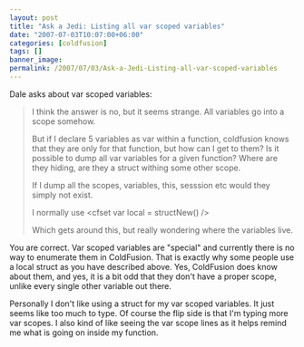 ```yaml
---
layout: post
title: "Ask a Jedi: Listing all var scoped variables"
date: "2007-07-03T10:07:00+06:00"
categories: [coldfusion]
tags: []
banner_image: 
permalink: /2007/07/03/Ask-a-Jedi-Listing-all-var-scoped-variables
---
```


Dale asks about var scoped variables:

<blockquote>
I think the answer is no, but it seems strange. All
variables go into a scope somehow.

But if I declare 5 variables as var within a function, coldfusion knows that they are only for that function, but how can I get to them? Is it possible to dump all var variables for a given function? Where are they hiding, are they a struct withing some other scope.

If I dump all the scopes, variables, this, sesssion etc would they simply not exist.

I normally use &lt;cfset var local = structNew() /&gt;

Which gets around this, but really wondering where the variables live.
</blockquote>

You are correct. Var scoped variables are "special" and currently there is no way to enumerate them in ColdFusion. That is exactly why some people use a local struct as you have described above. Yes, ColdFusion does know about them, and yes, it is a bit odd that they don't have a proper scope, unlike every single other variable out there. 

Personally I don't like using a struct for my var scoped variables. It just seems like too much to type. Of course the flip side is that I'm typing more var scopes. I also kind of like seeing the var scope lines as it helps remind me what is going on inside my function.